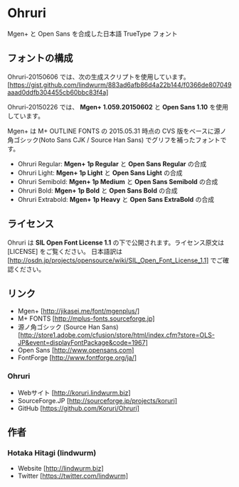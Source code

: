 Ohruri
======

Mgen+ と Open Sans を合成した日本語 TrueType フォント

## フォントの構成

Ohruri-20150606  では、次の生成スクリプトを使用しています。
[https://gist.github.com/lindwurm/883ad6afb86d4a22b144/f0366de807049aaad0ddfb304455cb60bbc83f4a]

Ohruri-20150226 では、 **Mgen+ 1.059.20150602** と **Open Sans 1.10** を使用しています。

Mgen+ は M+ OUTLINE FONTS の 2015.05.31 時点の CVS 版をベースに源ノ角ゴシック(Noto Sans CJK / Source Han Sans) でグリフを補ったフォントです。

- Ohruri Regular: **Mgen+ 1p Regular** と **Open Sans Regular** の合成
- Ohruri Light: **Mgen+ 1p Light** と **Open Sans Light** の合成
- Ohruri Semibold: **Mgen+ 1p Medium** と **Open Sans Semibold** の合成
- Ohruri Bold: **Mgen+ 1p Bold** と **Open Sans Bold** の合成
- Ohruri Extrabold: **Mgen+ 1p Heavy** と **Open Sans ExtraBold** の合成

## ライセンス

Ohruri は **SIL Open Font License 1.1** の下で公開されます。ライセンス原文は [LICENSE] をご覧ください。
日本語訳は [http://osdn.jp/projects/opensource/wiki/SIL_Open_Font_License_1.1] でご確認ください。

## リンク

- Mgen+ [http://jikasei.me/font/mgenplus/]
- M+ FONTS [http://mplus-fonts.sourceforge.jp]
- 源ノ角ゴシック (Source Han Sans) [http://store1.adobe.com/cfusion/store/html/index.cfm?store=OLS-JP&event=displayFontPackage&code=1967]
- Open Sans [http://www.opensans.com]
- FontForge [http://www.fontforge.org/ja/]

### Ohruri

- Webサイト [http://koruri.lindwurm.biz]
- SourceForge.JP [http://sourceforge.jp/projects/koruri]
- GitHub [https://github.com/Koruri/Ohruri]

## 作者

### Hotaka Hitagi (lindwurm)

- Website [http://lindwurm.biz]
- Twitter [https://twitter.com/lindwurm]
